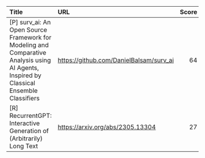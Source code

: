 | Title                                                                                                                                   | URL                                     |   Score | Date                |
|:----------------------------------------------------------------------------------------------------------------------------------------|:----------------------------------------|--------:|:--------------------|
| [P] surv_ai: An Open Source Framework for Modeling and Comparative Analysis using AI Agents, Inspired by Classical Ensemble Classifiers | https://github.com/DanielBalsam/surv_ai |      64 | 2023-05-23 15:50:04 |
| [R] RecurrentGPT: Interactive Generation of (Arbitrarily) Long Text                                                                     | https://arxiv.org/abs/2305.13304        |      27 | 2023-05-23 14:41:17 |